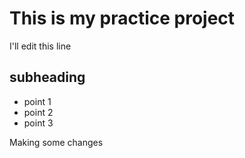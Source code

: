 # This is my practice project 
I'll edit this line

## subheading
* point 1
* point 2
* point 3

Making some changes 
